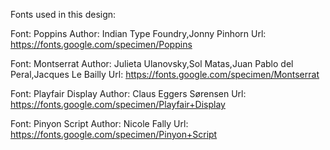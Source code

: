 Fonts used in this design:

Font: Poppins
Author: Indian Type Foundry,Jonny Pinhorn
Url: https://fonts.google.com/specimen/Poppins

Font: Montserrat
Author: Julieta Ulanovsky,Sol Matas,Juan Pablo del Peral,Jacques Le Bailly
Url: https://fonts.google.com/specimen/Montserrat

Font: Playfair Display
Author: Claus Eggers Sørensen
Url: https://fonts.google.com/specimen/Playfair+Display

Font: Pinyon Script
Author: Nicole Fally
Url: https://fonts.google.com/specimen/Pinyon+Script